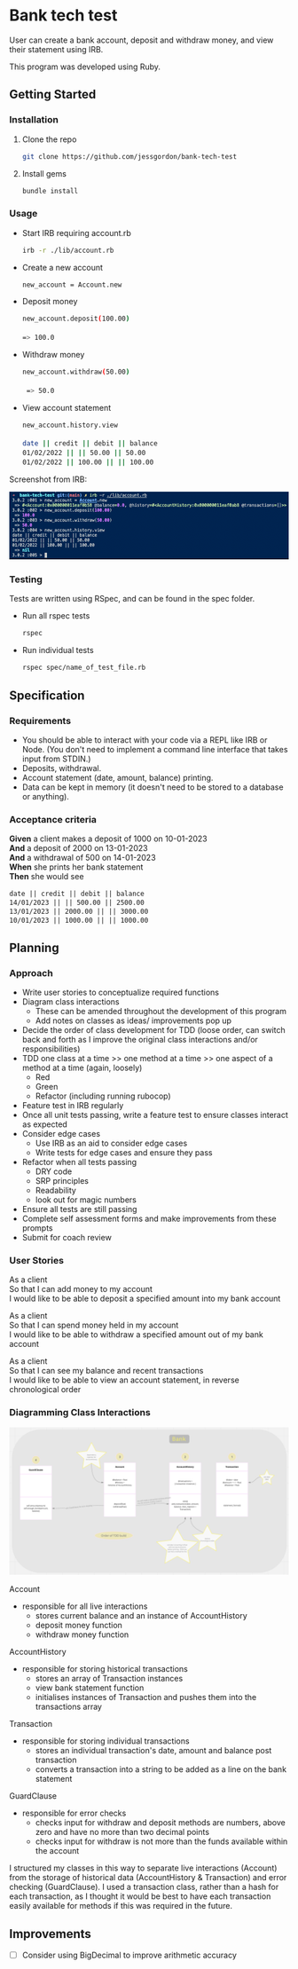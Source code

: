 # Bank tech test

User can create a bank account, deposit and withdraw money, and view their statement using IRB.

This program was developed using Ruby.

## Getting Started

### Installation

1. Clone the repo
   ```sh
   git clone https://github.com/jessgordon/bank-tech-test
   ```
2. Install gems
   ```sh
   bundle install
   ```

### Usage

- Start IRB requiring account.rb
  ```sh
  irb -r ./lib/account.rb
  ```
- Create a new account
  ```sh
  new_account = Account.new
  ```
- Deposit money

  ```sh
  new_account.deposit(100.00)

  => 100.0
  ```

- Withdraw money

  ```sh
  new_account.withdraw(50.00)

   => 50.0
  ```

- View account statement

  ```sh
  new_account.history.view

  date || credit || debit || balance
  01/02/2022 || || 50.00 || 50.00
  01/02/2022 || 100.00 || || 100.00
  ```

Screenshot from IRB:

![IRB Screenshot](./irb_screenshot.png)

### Testing

Tests are written using RSpec, and can be found in the spec folder.

- Run all rspec tests
  ```sh
  rspec
  ```
- Run individual tests
  ```sh
  rspec spec/name_of_test_file.rb
  ```

## Specification

### Requirements

- You should be able to interact with your code via a REPL like IRB or Node. (You don't need to implement a command line interface that takes input from STDIN.)
- Deposits, withdrawal.
- Account statement (date, amount, balance) printing.
- Data can be kept in memory (it doesn't need to be stored to a database or anything).

### Acceptance criteria

**Given** a client makes a deposit of 1000 on 10-01-2023  
**And** a deposit of 2000 on 13-01-2023  
**And** a withdrawal of 500 on 14-01-2023  
**When** she prints her bank statement  
**Then** she would see

```
date || credit || debit || balance
14/01/2023 || || 500.00 || 2500.00
13/01/2023 || 2000.00 || || 3000.00
10/01/2023 || 1000.00 || || 1000.00
```

## Planning

### Approach

- Write user stories to conceptualize required functions
- Diagram class interactions
  - These can be amended throughout the development of this program
  - Add notes on classes as ideas/ improvements pop up
- Decide the order of class development for TDD (loose order, can switch back and forth as I improve the original class interactions and/or responsibilities)
- TDD one class at a time >> one method at a time >> one aspect of a method at a time (again, loosely)
  - Red
  - Green
  - Refactor (including running rubocop)
- Feature test in IRB regularly
- Once all unit tests passing, write a feature test to ensure classes interact as expected
- Consider edge cases
  - Use IRB as an aid to consider edge cases
  - Write tests for edge cases and ensure they pass
- Refactor when all tests passing
  - DRY code
  - SRP principles
  - Readability
  - look out for magic numbers
- Ensure all tests are still passing
- Complete self assessment forms and make improvements from these prompts
- Submit for coach review

### User Stories

As a client\
So that I can add money to my account\
I would like to be able to deposit a specified amount into my bank account

As a client\
So that I can spend money held in my account\
I would like to be able to withdraw a specified amount out of my bank account

As a client\
So that I can see my balance and recent transactions\
I would like to be able to view an account statement, in reverse chronological order

### Diagramming Class Interactions

![Class diagram includes classes: Account, AccountHistory and Transaction](./bank_class_diagram.png)

Account
- responsible for all live interactions
  - stores current balance and an instance of AccountHistory
  - deposit money function
  - withdraw money function

AccountHistory
- responsible for storing historical transactions
  - stores an array of Transaction instances
  - view bank statement function
  - initialises instances of Transaction and pushes them into the transactions array

Transaction
- responsible for storing individual transactions
  - stores an individual transaction's date, amount and balance post transaction
  - converts a transaction into a string to be added as a line on the bank statement

GuardClause
- responsible for error checks
  - checks input for withdraw and deposit methods are numbers, above zero and have no more than two decimal points
  - checks input for withdraw is not more than the funds available within the account

I structured my classes in this way to separate live interactions (Account) from the storage of historical data (AccountHistory & Transaction) and error checking (GuardClause).
I used a transaction class, rather than a hash for each transaction, as I thought it would be best to have each transaction easily available for methods if this was required in the future.

## Improvements
- [ ] Consider using BigDecimal to improve arithmetic accuracy